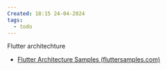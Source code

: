 ```yaml
---
Created: 18:15 24-04-2024
tags:
  - todo
---
```


Flutter architechture
- [Flutter Architecture Samples (fluttersamples.com)](https://fluttersamples.com/)